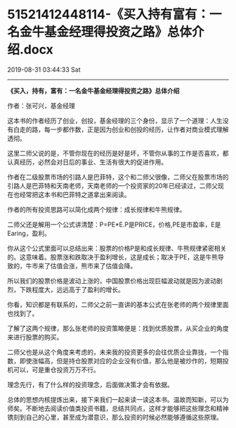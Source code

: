 # 51521412448114-《买入持有富有：一名金牛基金经理得投资之路》总体介绍.docx

2019-08-31 03:44:33 Sat

----

<a id="OLE_LINK1"></a><a id="OLE_LINK2"></a>__《买入，持有，富有：一名金牛基金经理得投资之路》总体介绍__

<a id="OLE_LINK3"></a><a id="OLE_LINK4"></a>

<a id="OLE_LINK5"></a><a id="OLE_LINK6"></a><a id="OLE_LINK7"></a><a id="OLE_LINK8"></a><a id="OLE_LINK9"></a>作者：张可兴，基金经理

这本书的作者经历了创业，创投，基金经理的三个身份，显示了一个道理：人生没有白走的路，每一步都作数，正是因为创业和创投的经历，让作者对商业模式理解透彻。

这里二师父说的是，不管你现在的经历是好是坏，不管你从事的工作是否喜欢，都认真经历，必然会对日后的事业、生活有很大的促进作用。

作者在二级股票市场的引路人是巴菲特，这个和二师父很像，二师父在股票市场的引路人是巴菲特和天南老师，天南老师的一个投资家的20年已经读过，二师父现在也经常把这本书和巴菲特之道拿出来阅读。

作者的所有投资思路可以简化成两个规律：成长规律和牛熊规律。

二师父还是解用一个公式讲清楚：P=PE\*E\.P是PRICE，价格,PE是市盈率，E是Earing，盈利。

你从这个公式里面可以总结出来：股票的价格P是和成长规律、牛熊规律紧密相关的。这意味着。股票涨和跌取决于盈利增长，这是成长；取决于PE，这是牛熊导致的，牛市来了估值会涨，熊市来了估值会降。

所以我们的股票价格是波动上涨的，中国股票价格出现巨幅波动就是因为波动剧烈，下跌程度大，远远高于了盈利的增长。

你看，知识都是有联系的，二师父之前一直讲的基本公式在张老师的两个规律里面也找到了。

了解了这两个规律，那么张老师的投资策略便是：找到优质股票，从买企业的角度来进行股票的购买。

二师父也是从这个角度来考虑的，未来我的投资更多的会往优质企业靠拢，一个指数，即使涨幅高，但是持仓股票对应的企业没有价值，那么他是被炒作的，短期投机可以，可是重仓投资万万不行。

理念先行，有了什么样的投资理念，后面做决策才会有依据。

总体的思想内核提炼出来，接下来我们一起来读一读这本书。温故而知新，可以为师矣。不断地去阅读价值类投资书籍，总结共同点，这样才能够把这些理念和精神镌刻到自己的心里，甚至成为潜意识，那么投资的时候必然能够遵循这些原理。

